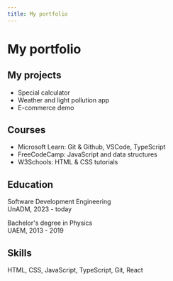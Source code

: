 ```yaml
---
title: My portfolio
---
```


# My portfolio
## My projects
* Special calculator
* Weather and light pollution app
* E-commerce demo

## Courses
* Microsoft Learn: Git & Github, VSCode, TypeScript
* FreeCodeCamp: JavaScript and data structures
* W3Schools: HTML & CSS tutorials

## Education
Software Development Engineering<br>
UnADM, 2023 - today

Bachelor's degree in Physics<br>
UAEM, 2013 - 2019

## Skills
HTML, CSS, JavaScript, TypeScript, Git, React
